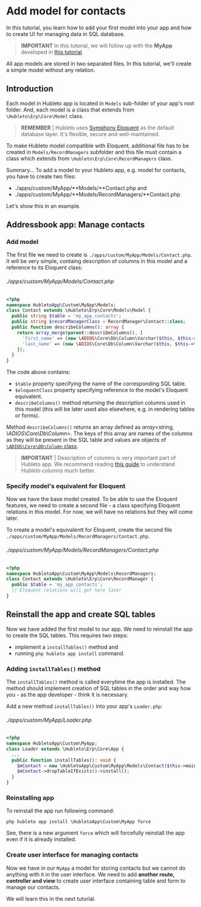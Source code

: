 # Add model for contacts

In this tutorial, you learn how to add your first model into your app and how to create UI for managing data in SQL database.

> **IMPORTANT** In this tutorial, we will follow up with the **MyApp** developed in [this tutorial](add-route-controller-and-view).

All app models are stored in two separated files. In this tutorial, we'll create a simple model without any relation.

## Introduction

Each model in Hubleto app is located in `Models` sub-folder of your app's root folder. And, each model is a class that extends from `\Hubleto\Erp\Core\Model` class.

> **REMEMBER** | Hubleto uses [Symphony Eloquent](https://laravel.com/docs/11.x/eloquent) as the default database layer. It's flexible, secure and well-maintained.

To make Hubleto model compatible with Eloquent, additional file has to be created in `Models/RecordManagers` subfolder and this file must contain a class which extends from `\Hubleto\Erp\Core\RecordManagers` class.

Summary... To add a model to your Hubleto app, e.g. model for contacts, you have to create two files:

  * ./apps/custom/MyApp/**Models/**Contact.php and
  * ./apps/custom/MyApp/**Models/RecordManagers/**Contact.php

Let's show this in an example.

## Addressbook app: Manage contacts

### Add model

The first file we need to create is `./apps/custom/MyApp/Models/Contact.php`. It will be very simple, containg description of columns in this model and a reference to its Eloquent class:

###### ./apps/custom/MyApp/Models/Contact.php
```php
<?php
namespace HubletoApp\Custom\MyApp\Models;
class Contact extends \Hubleto\Erp\Core\Models\Model {
  public string $table = 'my_app_contacts';
  public string $recordManagerClass = RecordManager\Contact::class;
  public function describeColumns(): array {
    return array_merge(parent::describeColumns(), [
      'first_name' => (new \ADIOS\Core\Db\Column\Varchar($this, $this->translate('First name')))->setRequired(),
      'last_name' => (new \ADIOS\Core\Db\Column\Varchar($this, $this->translate('Last name')))->setRequired(),
    ]);
  }
}
```

The code above contains:

  * `$table` property specifying the name of the corresponding SQL table.
  * `$eloquentClass` property specifying reference to the model's Eloquent equivalent.
  * `describeColumns()` method returning the description columns used in this model (this will be later used also elsewhere, e.g. in rendering tables or forms).

Method `describeColumns()` returns an array defined as *array<string, \ADIOS\Core\Db\Column>*. The keys of this array are names of the columns as they will be present in the SQL table and values are objects of [`\ADIOS\Core\Db\Column` class](https://github.com/wai-blue/adios/blob/main/src/Core/Db/Column.php).

> **IMPORTANT** | Description of columns is very important part of Hubleto app. We recommend reading [this guide](../advanced-development/data-management/understanding-columns-in-model) to understand *Hubleto columns* much better.


### Specify model's equivalent for Eloquent

Now we have the base model created. To be able to use the Eloquent features, we need to create a second file - a class specifying Eloquent relations in this model. For now, we will have no relations but they will come later.

To create a model's equivalentt for Eloquent, create the second file `./apps/custom/MyApp/Models/RecordManagers/Contact.php`.

###### ./apps/custom/MyApp/Models/RecordManagers/Contact.php
```php
<?php
namespace HubletoApp\Custom\MyApp\Models\RecordManagers;
class Contact extends \Hubleto\Erp\Core\RecordManager {
  public $table = 'my_app_contacts';
  // Eloquent relations will get here later
}
```

## Reinstall the app and create SQL tables

Now we have added the first model to our app. We need to reinstall the app to create the SQL tables. This requires two steps:

  * implement a `installTables()` method and
  * running `php hubleto app install` command.

### Adding `installTables()` method

The `installTables()` method is called everytime the app is installed. The method should implement creation of SQL tables in the order and way how you - as the app developer - think it is necessary.

Add a new method `installTables()` into your app's `Loader.php`:

###### ./apps/custom/MyApp/Loader.php
```php
<?php
namespace HubletoApp\Custom\MyApp;
class Loader extends \Hubleto\Erp\Core\App {
  ...
  public function installTables(): void {
    $mContact = new \HubletoApp\Custom\MyApp\Models\Contact($this->main);
    $mContact->dropTableIfExists()->install();
  }
}
```

### Reinstalling app

To reinstall the app run following command:

```
php hubleto app install \HubletoApp\Custom\MyApp force
```

See, there is a new argument `force` which will forcefully reinstall the app even if it is already installed.

### Create user interface for managing contacts

Now we have in our `MyApp` a model for storing contacts but we cannot do anything with it in the user interface. We need to add **another route, controller and view** to create user interface containing table and form to manage our contacts.

We will learn this in the next tutorial.

